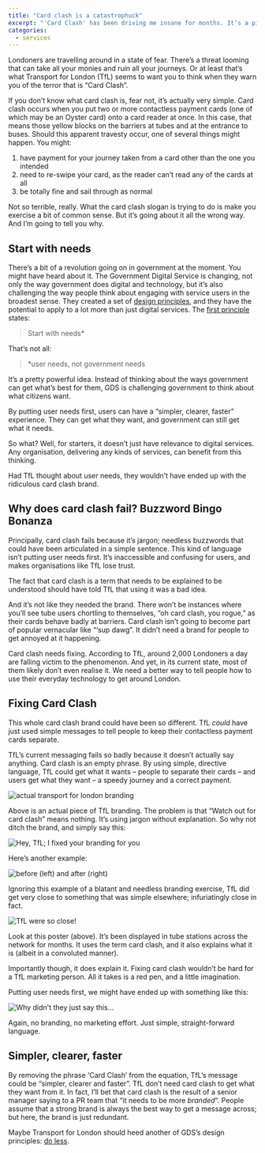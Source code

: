 ```yaml
---
title: "Card clash is a catastrophuck"
excerpt: "'Card Clash' has been driving me insane for months. It’s a piece of marketing so pointless, it makes me furious every time I see it. So I decided to fix it."
categories:
  - services
---
```

Londoners are travelling around in a state of fear. There&#8217;s a threat looming that can take all your monies and ruin all your journeys. Or at least that&#8217;s what Transport for London (TfL) seems to want you to think when they warn you of the terror that is &#8220;Card Clash&#8221;.

If you don&#8217;t know what card clash is, fear not, it&#8217;s actually very simple. Card clash occurs when you put two or more contactless payment cards (one of which may be an Oyster card) onto a card reader at once. In this case, that means those yellow blocks on the barriers at tubes and at the entrance to buses. Should this apparent travesty occur, one of several things might happen. You might:

 1. have payment for your journey taken from a card other than the one you intended
 2. need to re-swipe your card, as the reader can&#8217;t read any of the cards at all
 3. be totally fine and sail through as normal

Not so terrible, really. What the card clash slogan is trying to do is make you exercise a bit of common sense. But it&#8217;s going about it all the wrong way. And I&#8217;m going to tell you why.

## Start with needs

There&#8217;s a bit of a revolution going on in government at the moment. You might have heard about it. The Government Digital Service is changing, not only the way government does digital and technology, but it&#8217;s also challenging the way people think about engaging with service users in the broadest sense. They created a set of <a title="GDS design principles" href="https://www.gov.uk/design-principles" target="_blank">design principles</a>, and they have the potential to apply to a lot more than just digital services. The <a href="https://www.gov.uk/design-principles#first" title="Start with needs" target="_blank">first principle</a> states:

> Start with needs*

That&#8217;s not all:

> *user needs, not government needs

It&#8217;s a pretty powerful idea. Instead of thinking about the ways government can get what&#8217;s best for them, GDS is challenging government to think about what citizens want.

By putting user needs first, users can have a &#8220;simpler, clearer, faster&#8221; experience. They can get what they want, and government can still get what it needs.

So what? Well, for starters, it doesn&#8217;t just have relevance to digital services. Any organisation, delivering any kinds of services, can benefit from this thinking.

Had TfL thought about user needs, they wouldn&#8217;t have ended up with the ridiculous card clash brand.

## Why does card clash fail? Buzzword Bingo Bonanza

Principally, card clash fails because it&#8217;s jargon; needless buzzwords that could have been articulated in a simple sentence. This kind of language isn&#8217;t putting user needs first. It&#8217;s inaccessible and confusing for users, and makes organisations like TfL lose trust.

The fact that card clash is a term that needs to be explained to be understood should have told TfL that using it was a bad idea.

And it&#8217;s not like they needed the brand. There won&#8217;t be instances where you&#8217;ll see tube users chortling to themselves, &#8220;oh card clash, you rogue,&#8221; as their cards behave badly at barriers. Card clash isn&#8217;t going to become part of popular vernacular like &#8220;&#8216;sup dawg&#8221;. It didn&#8217;t need a brand for people to get annoyed at it happening.

Card clash needs fixing. According to TfL, around 2,000 Londoners a day are falling victim to the phenomenon. And yet, in its current state, most of them likely don&#8217;t even realise it. We need a better way to tell people how to use their everyday technology to get around London.

## Fixing Card Clash

This whole card clash brand could have been so different. TfL *could* have just used simple messages to tell people to keep their contactless payment cards separate.

TfL&#8217;s current messaging fails so badly because it doesn&#8217;t actually say anything. Card clash is an empty phrase. By using simple, directive language, TfL could get what it wants &#8211; people to separate their cards &#8211; and users get what they want &#8211; a speedy journey and a correct payment.

<img src="/images/posts/2014-08-24-card-clash-TfL.jpg" alt="actual transport for london branding" />

Above is an actual piece of TfL branding. The problem is that &#8220;Watch out for card clash&#8221; means nothing. It&#8217;s using jargon without explanation. So why not ditch the brand, and simply say this:

<img src="/images/posts/2014-08-24-card-clash-fixed-2.png" alt="Hey, TfL; I fixed your branding for you" />

Here&#8217;s another example:

<img src="/images/posts/2014-08-24-card-clash-poster-london-underground.png" alt="before (left) and after (right)" />

Ignoring this example of a blatant and needless branding exercise, TfL did get very close to something that was simple elsewhere; infuriatingly close in fact.

<img src="/images/posts/2014-08-24-card-clash-TfL-2.jpg" alt="TfL were so close!" />

Look at this poster (above). It&#8217;s been displayed in tube stations across the network for months. It uses the term card clash, and it also explains what it is (albeit in a convoluted manner).

Importantly though, it does explain it. Fixing card clash wouldn&#8217;t be hard for a TfL marketing person. All it takes is a red pen, and a little imagination.

Putting user needs first, we might have ended up with something like this:

<img src="/images/posts/2014-08-24-card-clash-fixed-3.png" alt="Why didn't they just say this..." />

Again, no branding, no marketing effort. Just simple, straight-forward language.

## Simpler, clearer, faster

By removing the phrase &#8216;Card Clash&#8217; from the equation, TfL&#8217;s message could be &#8220;simpler, clearer and faster&#8221;. TfL don&#8217;t need card clash to get what they want from it. In fact, I&#8217;ll bet that card clash is the result of a senior manager saying to a PR team that &#8220;it needs to be more *branded*&#8220;. People assume that a strong brand is always the best way to get a message across; but here, the brand is just redundant.

Maybe Transport for London should heed another of GDS&#8217;s design principles: <a href="https://www.gov.uk/design-principles#second" title="Do less" target="_blank">do less</a>.